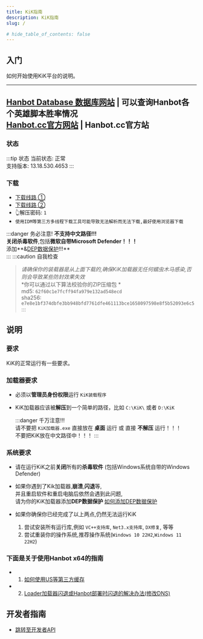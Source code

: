 ```yaml
---
title: KiK指南
description: KiK指南
slug: /

# hide_table_of_contents: false
---
```


## 入门
如何开始使用KiK平台的说明。  

-------------------------  
[Hanbot Database 数据库网站](https://db.hanbot.cc) | 可以查询Hanbot各个英雄脚本胜率情况  
[Hanbot.cc官方网站](https://hanbot.cc) | Hanbot.cc官方站
-------------------------  

### 状态
:::tip 状态
当前状态: 正常  
支持版本: 13.18.530.4653
:::
### 下载  

- [下载线路 ①](https://github.cab/d/Onedrive/KiK.Loader.zip)
- [下载线路 ②](https://github.cab/d/AliCloud/KiK/KiK.Loader.zip)
- 👆解压密码: `1` 
- `使用IDM等第三方多线程下载工具可能导致无法解析而无法下载,最好使用浏览器下载`

:::danger 务必注意! 
  **不支持中文路径!!!**  
  **关闭杀毒软件**,包括**微软自带Microsoft Defender！！！**  
  添加**&[DEP数据保护](./2DEP.md)!!!**  
:::
:::caution 自我检查
> *请确保你的装载器是从上面下载的,确保KiK加载器无任何蠕虫木马感染,否则会导致某些防封效果失效*    
>*你可以通过以下算法校验你的ZIP压缩包 *  
md5: `62f60c1e7fcff94fa979e132ad548ecd`  
sha256: `e7e8e1bf374dbfe3bb948bfd7761dfe461113bce1658097598e8f5b52093e6c5`
:::  
## 说明

### 要求
KiK的正常运行有一些要求。

### 加载器要求
- 必须以**管理员身份权限**运行 `KiK装载程序`
- KiK加载器应该被**解压**到一个简单的路径，比如 `C:\KiK\` 或者 `D:\KiK`  

  :::danger   千万注意!!!  
  请不要把 `KiK加载器.exe` 直接放在 **桌面** 运行 或 直接 **不解压** 运行！！！  
  不要把KiK放在中文路径中！！！
  :::
### 系统要求
- 请在运行KiK之前**关闭**所有的**杀毒软件** (包括Windows系统自带的Windows Defender)  

- 如果你遇到了Kik加载器,**崩溃**,**闪退**等,  
  并且重启软件和重启电脑后依然会遇到此问题,  
  请为你的KiK加载器添加**DEP数据保护**     [如何添加DEP数据保护](./2DEP)

- 如果你确保你已经完成了以上两点,仍然无法运行KiK
  1. 尝试安装所有运行库,例如 `VC++支持库`, `Net3.x支持库`, `DX修复`, 等等
  2. 尝试重装你的操作系统,推荐操作系统(`Windows 10 22H2`,`Windows 11 22H2`)
      

### 下面是关于使用Hanbot x64的指南
  - 1. [如何使用US等第三方缓存](./3US)
  - 2. [Loader加载器闪退或Hanbot部署时闪退的解决办法(修改DNS)](./4DNS)

## 开发者指南
- [跳转至开发者API](./99DevAPI)